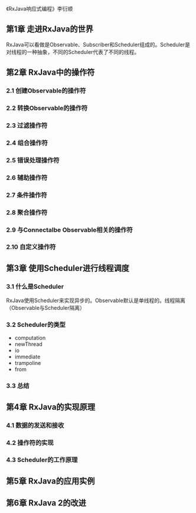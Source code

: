《RxJava响应式编程》李衍顺 

## 第1章 走进RxJava的世界
RxJava可以看做是Observable、Subscriber和Scheduler组成的。Scheduler是对线程的一种抽象，不同的Scheduler代表了不同的线程。

## 第2章 RxJava中的操作符 
### 2.1 创建Observable的操作符
### 2.2 转换Observable的操作符
### 2.3 过滤操作符
### 2.4 组合操作符
### 2.5 错误处理操作符
### 2.6 辅助操作符
### 2.7 条件操作符
### 2.8 聚合操作符
### 2.9 与Connectalbe Observable相关的操作符
### 2.10 自定义操作符

## 第3章 使用Scheduler进行线程调度
### 3.1 什么是Scheduler
RxJava使用Scheduler来实现异步的。Observable默认是单线程的。线程隔离（Observable与Scheduler隔离）

### 3.2 Scheduler的类型
- computation
- newThread
- io
- immediate
- trampoline
- from

### 3.3 总结

## 第4章 RxJava的实现原理 
### 4.1 数据的发送和接收
### 4.2 操作符的实现
### 4.3 Scheduler的工作原理

## 第5章 RxJava的应用实例

## 第6章 RxJava 2的改进

